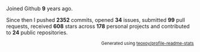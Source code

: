 Joined Github **9** years ago.

Since then I pushed **2352** commits, opened **34** issues, submitted **99** pull requests, received **608** stars across **178** personal projects and contributed to **24** public repositories.

<p align="right"><sub>Generated using <a href="https://github.com/marketplace/actions/profile-readme-stats">teoxoy/profile-readme-stats</a></sub></p>
